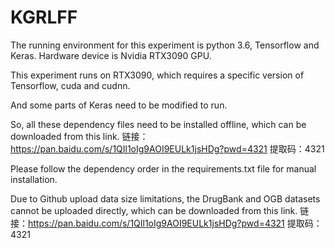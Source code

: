 # KGRLFF
The running environment for this experiment is python 3.6, Tensorflow and Keras. Hardware device is Nvidia RTX3090 GPU.

This experiment runs on RTX3090, which requires a specific version of Tensorflow, cuda and cudnn.

And some parts of Keras need to be modified to run. 

So, all these dependency files need to be installed offline, which can be downloaded from this link.
链接：https://pan.baidu.com/s/1QIl1oIg9AOI9EULk1jsHDg?pwd=4321 提取码：4321

Please follow the dependency order in the requirements.txt file for manual installation.

Due to Github upload data size limitations, the DrugBank and OGB datasets cannot be uploaded directly, 
which can be downloaded from this link.
链接：https://pan.baidu.com/s/1QIl1oIg9AOI9EULk1jsHDg?pwd=4321 提取码：4321
